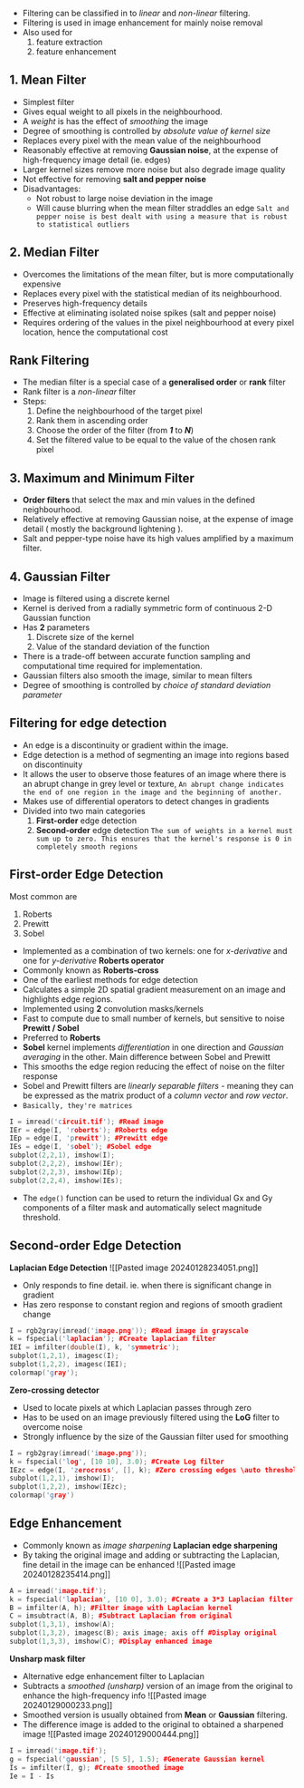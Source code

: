 - Filtering can be classified in to *linear*  and *non-linear*  filtering.
- Filtering is used in image enhancement for mainly noise removal
- Also used for 
	1. feature extraction
	2. feature enhancement
## 1. Mean Filter
- Simplest filter
- Gives equal weight to all pixels in the neighbourhood.
- A *weight*  is has the effect of *smoothing* the image
- Degree of smoothing is controlled by *absolute value of kernel size*
- Replaces every pixel with the mean value of the neighbourhood
- Reasonably effective at removing **Gaussian noise**, at the expense of high-frequency image detail (ie. edges)
- Larger kernel sizes remove more noise but also degrade image quality
- Not effective for removing **salt and pepper noise**
- Disadvantages:
	- Not robust to large noise deviation in the image
	- Will cause blurring when the mean filter straddles an edge
`Salt and pepper noise is best dealt with using a measure that is robust to statistical outliers`
## 2. Median Filter
- Overcomes the limitations of the mean filter, but is more computationally expensive
- Replaces every pixel with the statistical median of its neighbourhood.
- Preserves high-frequency details
- Effective at eliminating isolated noise spikes (salt and pepper noise)
- Requires ordering of the values in the pixel neighbourhood at every pixel location, hence the computational cost

## Rank Filtering
- The median filter is a special case of a **generalised order** or **rank** filter
- Rank filter is a *non-linear*  filter
- Steps:
	1. Define the neighbourhood of the target pixel
	2. Rank them in ascending order
	3. Choose the order of the filter (from ***1*** to ***N***)
	4. Set the filtered value to be equal to the value of the chosen rank pixel

## 3. Maximum and Minimum Filter
- **Order filters** that select the max and min values in the defined neighbourhood.
- Relatively effective at removing Gaussian noise, at the expense of image detail ( mostly the background lightening ).
- Salt and pepper-type noise have its high values amplified by a maximum filter.
## 4. Gaussian Filter
- Image is filtered using a discrete kernel 
- Kernel is derived from a radially symmetric form of continuous 2-D Gaussian function
- Has **2** parameters
	1. Discrete size of the kernel
	2. Value of the standard deviation of the function
- There is a trade-off between accurate function sampling and computational time required for implementation.
- Gaussian filters also smooth the image, similar to mean filters
- Degree of smoothing is controlled by *choice of standard deviation parameter*

## Filtering for edge detection 
- An edge is a discontinuity or gradient within the image. 
- Edge detection is a method of segmenting an image into regions based on discontinuity
- It allows the user to observe those features of an image where there is an abrupt change in grey level or texture,
`An abrupt change indicates the end of one region in the image and the beginning of another.`
- Makes use of differential operators  to detect changes in gradients
- Divided into two main categories
	1. **First-order** edge detection
	2. **Second-order** edge detection
`The sum of weights in a kernel must sum up to zero. This ensures that the kernel's response is 0 in completely smooth regions`

## First-order Edge Detection
Most common are
1. Roberts
2. Prewitt
3. Sobel
- Implemented as a combination of two kernels: one for *x-derivative*  and one for *y-derivative*
**Roberts operator**
- Commonly known as **Roberts-cross**
- One of the earliest methods for edge detection
- Calculates a simple 2D spatial gradient measurement on an image and highlights edge regions.
- Implemented using **2** convolution masks/kernels
- Fast to compute due to small number of kernels, but sensitive to noise
**Prewitt / Sobel**
- Preferred to **Roberts**
- **Sobel** kernel implements *differentiation*  in one direction and *Gaussian averaging*  in the other. Main difference between Sobel and Prewitt
- This smooths the edge region reducing the effect of noise on the filter response
- Sobel and Prewitt filters are *linearly separable filters*  - meaning they can be expressed as the matrix product of a *column vector*  and *row vector*.
- `Basically, they're matrices`

```cpp
I = imread('circuit.tif'); #Read image
IEr = edge(I, 'roberts'); #Roberts edge
IEp = edge(I, 'prewitt'); #Prewitt edge
IEs = edge(I, 'sobel'); #Sobel edge
subplot(2,2,1), imshow(I);
subplot(2,2,2), imshow(IEr);
subplot(2,2,3), imshow(IEp);
subplot(2,2,4), imshow(IEs);
```
- The `edge()` function can be used to return the individual Gx and Gy components of a filter mask and automatically select magnitude threshold.
## Second-order Edge Detection
**Laplacian Edge Detection**
![[Pasted image 20240128234051.png]]
- Only responds to fine detail. ie. when there is significant change in gradient
- Has zero response to constant region and regions of smooth gradient change
```cpp
I = rgb2gray(imread('image.png')); #Read image in grayscale
k = fspecial('laplacian'); #Create laplacian filter
IEI = imfilter(double(I), k, 'symmetric');
subplot(1,2,1), imagesc(I);
subplot(1,2,2), imagesc(IEI);
colormap('gray');
```
**Zero-crossing detector**
- Used to locate pixels at which Laplacian passes through zero
- Has to be used on an image previously filtered using the **LoG** filter to overcome noise
- Strongly influence by the size of the Gaussian filter used for smoothing
```cpp
I = rgb2gray(imread('image.png'));
k = fspecial('log', [10 10], 3.0); #Create Log filter
IEzc = edge(I, 'zerocross', [], k); #Zero crossing edges \auto threshold)
subplot(1,2,1), imshow(I);
subplot(1,2,2), imshow(IEzc);
colormap('gray')
```

## Edge Enhancement
- Commonly known as *image sharpening*
**Laplacian edge sharpening**
- By taking the original image and adding or subtracting the Laplacian, fine detail in the image can be enhanced
![[Pasted image 20240128235414.png]]
```cpp
A = imread('image.tif');
k = fspecial('laplacian', [10 0], 3.0); #Create a 3*3 Laplacian filter
B = imfilter(A, h); #Filter image with Laplacian kernel
C = imsubtract(A, B); #Subtract Laplacian from original
subplot(1,3,1), imshow(A);
subplot(1,3,2), imagesc(B); axis image; axis off #Display original
subplot(1,3,3), imshow(C); #Display enhanced image
```

**Unsharp mask filter**
- Alternative edge enhancement filter to Laplacian
- Subtracts a *smoothed (unsharp)*  version of an image from the original to enhance the high-frequency info
![[Pasted image 20240129000233.png]]
- Smoothed version is usually obtained from **Mean** or **Gaussian** filtering.
- The difference image is added to the original to obtained a sharpened image
![[Pasted image 20240129000444.png]]
```cpp
I = imread('image.tif');
g = fspecial('gaussian', [5 5], 1.5); #Generate Gaussian kernel
Is = imfilter(I, g); #Create smoothed image
Ie = I - Is
```